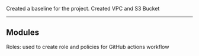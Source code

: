 Created a baseline for the project.
Created VPC and S3 Bucket

--------
Modules
--------
Roles: used to create role and policies for GitHub actions workflow
